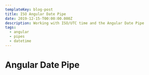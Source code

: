 ```yaml
---
templateKey: blog-post
title: ISO Angular Date Pipe
date: 2019-12-15-T00:00:00.000Z
description: Working with ISO/UTC time and the Angular Date Pipe
tags:
  - angular
  - pipes
  - datetime
---
```


# Angular Date Pipe